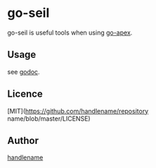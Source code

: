# go-seil

go-seil is useful tools when using [go-apex](https://github.com/apex/go-apex).

## Usage

see [godoc](https://godoc.org/github.com/handlename/go-seil).

## Licence

[MIT](https://github.com/handlename/repository name/blob/master/LICENSE)

## Author

[handlename](https://github.com/handlename)

